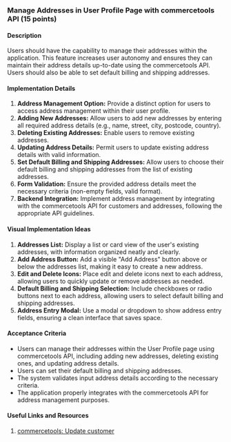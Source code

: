 ### Manage Addresses in User Profile Page with commercetools API (15 points)

#### Description

Users should have the capability to manage their addresses within the application. This feature increases user autonomy and ensures they can maintain their address details up-to-date using the commercetools API. Users should also be able to set default billing and shipping addresses.

#### Implementation Details

1. **Address Management Option:** Provide a distinct option for users to access address management within their user profile.
2. **Adding New Addresses:** Allow users to add new addresses by entering all required address details (e.g., name, street, city, postcode, country).
3. **Deleting Existing Addresses:** Enable users to remove existing addresses.
4. **Updating Address Details:** Permit users to update existing address details with valid information.
5. **Set Default Billing and Shipping Addresses:** Allow users to choose their default billing and shipping addresses from the list of existing addresses.
6. **Form Validation:** Ensure the provided address details meet the necessary criteria (non-empty fields, valid format).
7. **Backend Integration:** Implement address management by integrating with the commercetools API for customers and addresses, following the appropriate API guidelines.

#### Visual Implementation Ideas

1. **Addresses List:** Display a list or card view of the user's existing addresses, with information organized neatly and clearly.
2. **Add Address Button:** Add a visible "Add Address" button above or below the addresses list, making it easy to create a new address.
3. **Edit and Delete Icons:** Place edit and delete icons next to each address, allowing users to quickly update or remove addresses as needed.
4. **Default Billing and Shipping Selection:** Include checkboxes or radio buttons next to each address, allowing users to select default billing and shipping addresses.
5. **Address Entry Modal:** Use a modal or dropdown to show address entry fields, ensuring a clean interface that saves space.

#### Acceptance Criteria

- Users can manage their addresses within the User Profile page using commercetools API, including adding new addresses, deleting existing ones, and updating address details.
- Users can set their default billing and shipping addresses.
- The system validates input address details according to the necessary criteria.
- The application properly integrates with the commercetools API for address management purposes.

#### Useful Links and Resources

1. [commercetools: Update customer](https://docs.commercetools.com/api/projects/customers#update-actions)
